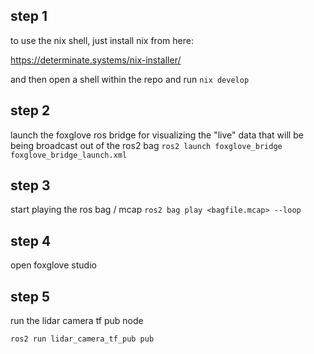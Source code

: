 
## step 1
to use the nix shell, just install nix from here:
 
https://determinate.systems/nix-installer/
 
and then open a shell within the repo and run `nix develop`

## step 2 
launch the foxglove ros bridge for visualizing the "live" data that will be being broadcast out of the ros2 bag
```ros2 launch foxglove_bridge foxglove_bridge_launch.xml```


## step 3
start playing the ros bag / mcap
```ros2 bag play <bagfile.mcap> --loop```

## step 4
open foxglove studio

## step 5 
run the lidar camera tf pub node

```ros2 run lidar_camera_tf_pub pub```
